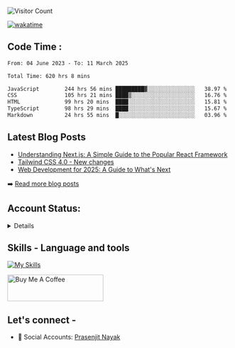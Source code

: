 <div>

![Visitor Count](https://profile-counter.glitch.me/StarKnightt/count.svg)



[![wakatime](https://wakatime.com/badge/user/d27d27da-dc32-4c1b-a703-f654f4050105.svg)](https://wakatime.com/@d27d27da-dc32-4c1b-a703-f654f405010)

</div>  

## Code Time : 
<!--START_SECTION:waka-->

```txt
From: 04 June 2023 - To: 11 March 2025

Total Time: 620 hrs 8 mins

JavaScript        244 hrs 56 mins █████████▓░░░░░░░░░░░░░░░   38.97 %
CSS               105 hrs 21 mins ████▒░░░░░░░░░░░░░░░░░░░░   16.76 %
HTML              99 hrs 20 mins  ████░░░░░░░░░░░░░░░░░░░░░   15.81 %
TypeScript        98 hrs 29 mins  ████░░░░░░░░░░░░░░░░░░░░░   15.67 %
Markdown          24 hrs 55 mins  █░░░░░░░░░░░░░░░░░░░░░░░░   03.96 %
```

<!--END_SECTION:waka-->

## Latest Blog Posts
<!-- BLOG-POSTS:START -->
- [Understanding Next.js: A Simple Guide to the Popular React Framework](https://github.com/StarKnightt/prasendev/blog/next-js-workflow)
- [Tailwind CSS 4.0 - New changes](https://github.com/StarKnightt/prasendev/blog/tailwindcss-4.0)
- [Web Development for 2025: A Guide to What's Next](https://github.com/StarKnightt/prasendev/blog/web-development-2025)

➡️ [Read more blog posts](https://prasen.dev/blog)
<!-- BLOG-POSTS:END -->

## Account Status:
<details>
  
[![StarKnightt's GitHub | Stats](https://stats.quira.sh/StarKnightt/github?theme=dark)](https://quira.sh?utm_source=widgets&utm_campaign=StarKnightt)

</details>

## Skills - Language and tools
[![My Skills](https://skillicons.dev/icons?i=react,html,css,javascript,nodejs,expressjs,mongo,typescript,next,tailwind,pug,git,github,vscode,linux,discord&theme=light)](https://skillicons.dev)
<!--social stats -->

<a href="https://www.buymeacoffee.com/prasen" target="_blank"><img src="https://cdn.buymeacoffee.com/buttons/v2/default-yellow.png" alt="Buy Me A Coffee" style="height: 60px !important;width: 216px !important;" ></a>

## Let's connect -
- 💼 Social Accounts: [Prasenjit Nayak](https://prasen.dev) <br>

<!-- End of the README files :) --!>
